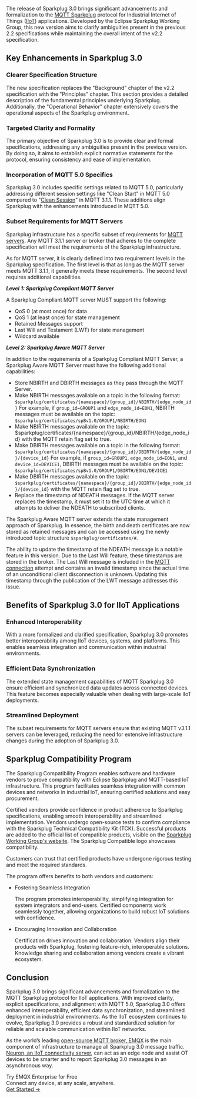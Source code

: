 The release of Sparkplug 3.0 brings significant advancements and formalization to the [MQTT Sparkplug](https://www.emqx.com/en/blog/mqtt-sparkplug-bridging-it-and-ot-in-industry-4-0) protocol for Industrial Internet of Things ([IIoT](https://www.emqx.com/en/blog/iiot-explained-examples-technologies-benefits-and-challenges)) applications. Developed by the Eclipse Sparkplug Working Group, this new version aims to clarify ambiguities present in the previous 2.2 specifications while maintaining the overall intent of the v2.2 specification.

## **Key Enhancements in Sparkplug 3.0**

### Clearer Specification Structure

The new specification replaces the "Background" chapter of the v2.2 specification with the "Principles" chapter. This section provides a detailed description of the fundamental principles underlying Sparkplug. Additionally, the "Operational Behavior" chapter extensively covers the operational aspects of the Sparkplug environment.

### Targeted Clarity and Formality

The primary objective of Sparkplug 3.0 is to provide clear and formal specifications, addressing any ambiguities present in the previous version. By doing so, it aims to establish explicit normative statements for the protocol, ensuring consistency and ease of implementation.

### Incorporation of MQTT 5.0 Specifics

Sparkplug 3.0 includes specific settings related to MQTT 5.0, particularly addressing different session settings like "Clean Start" in MQTT 5.0 compared to "[Clean Session](https://www.emqx.com/en/blog/mqtt-session)" in MQTT 3.1.1. These additions align Sparkplug with the enhancements introduced in MQTT 5.0.

### Subset Requirements for MQTT Servers

Sparkplug infrastructure has a specific subset of requirements for [MQTT servers](https://www.emqx.com/en/blog/the-ultimate-guide-to-mqtt-broker-comparison). Any MQTT 3.1.1 server or broker that adheres to the complete specification will meet the requirements of the Sparkplug infrastructure.

As for MQTT server, it is clearly defined into two requirement levels in the Sparkplug specification. The first level is that as long as the MQTT server meets MQTT 3.1.1, it generally meets these requirements. The second level requires additional capabilities.

***Level 1: Sparkplug Compliant MQTT Server***

A Sparkplug Compliant MQTT server MUST support the following:

- QoS 0 (at most once) for data
- QoS 1 (at least once) for state management
- Retained Messages support
- Last Will and Testament (LWT) for state management
- Wildcard available

***Level 2: Sparkplug Aware MQTT Server***

In addition to the requirements of a Sparkplug Compliant MQTT Server, a Sparkplug Aware MQTT Server must have the following additional capabilities:

- Store NBIRTH and DBIRTH messages as they pass through the MQTT Server.
- Make NBIRTH messages available on a topic in the following format: `$sparkplug/certificates/{namespace}/{group_id}/NBIRTH/{edge_node_id}` For example, if `group_id=GROUP1` and `edge_node_id=EON1`, NBIRTH messages must be available on the topic: `$sparkplug/certificates/spBv1.0/GROUP1/NBIRTH/EON1`
- Make NBIRTH messages available on the topic: $sparkplug/certificates/{namespace}/{group_id}/NBIRTH/{edge_node_id} with the MQTT retain flag set to true.
- Make DBIRTH messages available on a topic in the following format: `$sparkplug/certificates/{namespace}/{group_id}/DBIRTH/{edge_node_id}/{device_id}` For example, if `group_id=GROUP1`, `edge_node_id=EON1`, and `device_id=DEVICE1`, DBIRTH messages must be available on the topic: `$sparkplug/certificates/spBv1.0/GROUP1/DBIRTH/EON1/DEVICE1`
- Make DBIRTH messages available on the topic: `$sparkplug/certificates/{namespace}/{group_id}/DBIRTH/{edge_node_id}/{device_id}` with the MQTT retain flag set to true.
- Replace the timestamp of NDEATH messages. If the MQTT server replaces the timestamp, it must set it to the UTC time at which it attempts to deliver the NDEATH to subscribed clients.

The Sparkplug Aware MQTT server extends the state management approach of Sparkplug. In essence, the birth and death certificates are now stored as retained messages and can be accessed using the newly introduced topic structure `$sparkplug/certificates/#`.

The ability to update the timestamp of the NDEATH message is a notable feature in this version. Due to the Last Will feature, these timestamps are stored in the broker. The Last Will message is included in the [MQTT connection](https://www.emqx.com/en/blog/how-to-set-parameters-when-establishing-an-mqtt-connection) attempt and contains an invalid timestamp since the actual time of an unconditional client disconnection is unknown. Updating this timestamp through the publication of the LWT message addresses this issue.

## **Benefits of Sparkplug 3.0 for IIoT Applications**

### Enhanced Interoperability

With a more formalized and clarified specification, Sparkplug 3.0 promotes better interoperability among IIoT devices, systems, and platforms. This enables seamless integration and communication within industrial environments.

### Efficient Data Synchronization

The extended state management capabilities of MQTT Sparkplug 3.0 ensure efficient and synchronized data updates across connected devices. This feature becomes especially valuable when dealing with large-scale IIoT deployments.

### Streamlined Deployment

The subset requirements for MQTT servers ensure that existing MQTT v3.1.1 servers can be leveraged, reducing the need for extensive infrastructure changes during the adoption of Sparkplug 3.0.

## **Sparkplug Compatibility Program**

The Sparkplug Compatibility Program enables software and hardware vendors to prove compatibility with Eclipse Sparkplug and MQTT-based IoT infrastructure. This program facilitates seamless integration with common devices and networks in industrial IoT, ensuring certified solutions and easy procurement.

Certified vendors provide confidence in product adherence to Sparkplug specifications, enabling smooth interoperability and streamlined implementation. Vendors undergo open-source tests to confirm compliance with the Sparkplug Technical Compatibility Kit (TCK). Successful products are added to the official list of compatible products, visible on the [Sparkplug Working Group's website](https://www.eclipse.org/org/workinggroups/eclipse_sparkplug_charter.php). The Sparkplug Compatible logo showcases compatibility.

Customers can trust that certified products have undergone rigorous testing and meet the required standards.

The program offers benefits to both vendors and customers:

- Fostering Seamless Integration

  The program promotes interoperability, simplifying integration for system integrators and end-users. Certified components work seamlessly together, allowing organizations to build robust IoT solutions with confidence.

- Encouraging Innovation and Collaboration

  Certification drives innovation and collaboration. Vendors align their products with Sparkplug, fostering feature-rich, interoperable solutions. Knowledge sharing and collaboration among vendors create a vibrant ecosystem.

## **Conclusion**

Sparkplug 3.0 brings significant advancements and formalization to the MQTT Sparkplug protocol for IIoT applications. With improved clarity, explicit specifications, and alignment with MQTT 5.0, Sparkplug 3.0 offers enhanced interoperability, efficient data synchronization, and streamlined deployment in industrial environments. As the IIoT ecosystem continues to evolve, Sparkplug 3.0 provides a robust and standardized solution for reliable and scalable communication within IIoT networks. 

As the world’s leading [open-source MQTT broker, EMQX](https://www.emqx.io/) is the main component of infrastructure to manage all Sparkplug 3.0 message traffic. [Neuron, an IIoT connectivity server](https://neugates.io/), can act as an edge node and assist OT devices to be smarter and to report Sparkplug 3.0 messages in an asynchronous way.



<section class="promotion">
    <div>
        Try EMQX Enterprise for Free
      <div class="is-size-14 is-text-normal has-text-weight-normal">Connect any device, at any scale, anywhere.</div>
    </div>
    <a href="https://www.emqx.com/en/try?product=enterprise" class="button is-gradient px-5">Get Started →</a>
</section>
